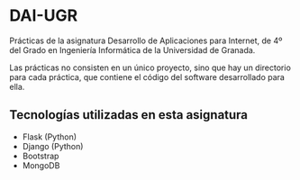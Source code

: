 # DAI-UGR
Prácticas de la asignatura Desarrollo de Aplicaciones para Internet, de 4º del Grado en Ingeniería Informática de la Universidad de Granada.

Las prácticas no consisten en un único proyecto, sino que hay un directorio para cada práctica, que contiene el código del software desarrollado para ella.

## Tecnologías utilizadas en esta asignatura

- Flask (Python)
- Django (Python)
- Bootstrap
- MongoDB
